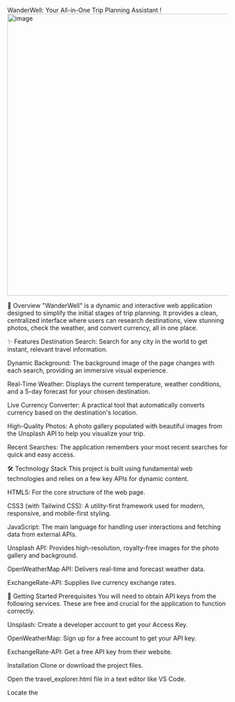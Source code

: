 WanderWell: Your All-in-One Trip Planning Assistant
!<img width="1123" height="643" alt="image" src="https://github.com/user-attachments/assets/8d887bf4-88aa-4ba3-9236-bf6c47c4d9c2" />


📝 Overview
"WanderWell" is a dynamic and interactive web application designed to simplify the initial stages of trip planning. It provides a clean, centralized interface where users can research destinations, view stunning photos, check the weather, and convert currency, all in one place.

✨ Features
Destination Search: Search for any city in the world to get instant, relevant travel information.

Dynamic Background: The background image of the page changes with each search, providing an immersive visual experience.

Real-Time Weather: Displays the current temperature, weather conditions, and a 5-day forecast for your chosen destination.

Live Currency Converter: A practical tool that automatically converts currency based on the destination's location.

High-Quality Photos: A photo gallery populated with beautiful images from the Unsplash API to help you visualize your trip.

Recent Searches: The application remembers your most recent searches for quick and easy access.

🛠️ Technology Stack
This project is built using fundamental web technologies and relies on a few key APIs for dynamic content.

HTML5: For the core structure of the web page.

CSS3 (with Tailwind CSS): A utility-first framework used for modern, responsive, and mobile-first styling.

JavaScript: The main language for handling user interactions and fetching data from external APIs.

Unsplash API: Provides high-resolution, royalty-free images for the photo gallery and background.

OpenWeatherMap API: Delivers real-time and forecast weather data.

ExchangeRate-API: Supplies live currency exchange rates.

🚀 Getting Started
Prerequisites
You will need to obtain API keys from the following services. These are free and crucial for the application to function correctly.

Unsplash: Create a developer account to get your Access Key.

OpenWeatherMap: Sign up for a free account to get your API key.

ExchangeRate-API: Get a free API key from their website.

Installation
Clone or download the project files.

Open the travel_explorer.html file in a text editor like VS Code.

Locate the <script> tag at the bottom of the file.

Find the following lines and replace the placeholder text with your actual API keys:

const UNSPLASH_API_KEY = 'YOUR_UNSPLASH_API_KEY';
const OPENWEATHER_API_KEY = 'YOUR_OPENWEATHER_API_KEY';
const CURRENCY_API_KEY = 'YOUR_CURRENCY_API_KEY';

Save the file.

Open travel_explorer.html in your web browser to start using the application.

📄 License
This project is open-source and available under the MIT License.
